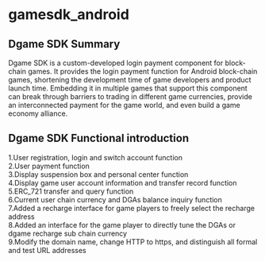 # gamesdk_android
## Dgame SDK Summary
  Dgame SDK is a custom-developed login payment component for block-chain games. It provides the login payment function for Android block-chain games, shortening the development time of game developers and product launch time. Embedding it in multiple games that support this component can break through barriers to trading in different game currencies, provide an interconnected payment for the game world, and even build a game economy alliance.
  
## Dgame SDK Functional introduction
1.User registration, login and switch account function  
2.User payment function  
3.Display suspension box and personal center function  
4.Display game user account information and transfer record function  
5.ERC_721 transfer and query function  
6.Current user chain currency and DGAs balance inquiry function  
7.Added a recharge interface for game players to freely select the recharge address  
8.Added an interface for the game player to directly tune the DGAs or dgame recharge sub chain currency   
9.Modify the domain name, change HTTP to https, and distinguish all formal and test URL addresses  
